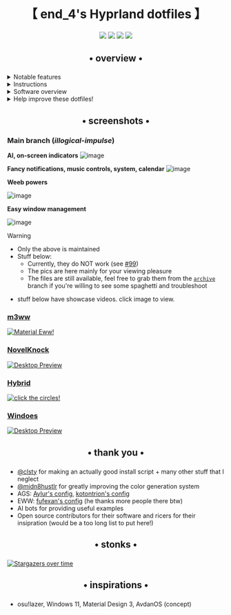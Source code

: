 <div align="center">
    <h1>【 end_4's Hyprland dotfiles 】</h1>
    <h3></h3>
</div>

<div align="center"> 

![](https://img.shields.io/github/last-commit/end-4/dots-hyprland?&style=for-the-badge&color=FFB1C8&logoColor=D9E0EE&labelColor=292324)
![](https://img.shields.io/github/stars/end-4/dots-hyprland?style=for-the-badge&logo=andela&color=FFB686&logoColor=D9E0EE&labelColor=292324)
[![](https://img.shields.io/github/repo-size/end-4/dots-hyprland?color=CAC992&label=SIZE&logo=googledrive&style=for-the-badge&logoColor=D9E0EE&labelColor=292324)](https://github.com/end-4/hyprland)
![](https://img.shields.io/badge/issues-skill-green?style=for-the-badge&color=CCE8E9&logoColor=D9E0EE&labelColor=292324) 
</a>

</div>

<div align="center">
    <h2>• overview •</h2>
    <h3></h3>
</div>


 <details> 
  <summary>Notable features</summary>
     
  - **Overview widget**: shows open apps. Type to search/calculate/run
  - **AI Assisstant**: ChatGPT and Google Gemini
  - **Autogenerated colors** based on your wallpaper using [Material colors](https://m3.material.io/styles/color/the-color-system/key-colors-tones)
  - **Animations** that are natural and fluid
  - **Transparent installation**: every command is shown before it's run
</details>
<details> 
  <summary>Instructions</summary>
    
   - **Automatic**, but guided and transparent, installation for Arch(-based) Linux:
   ```bash
   bash <(curl -s "https://end-4.github.io/dots-hyprland-wiki/setup.sh")
   ```
   - **Manual** installation, other distros and more:
     - See the [Wiki](https://end-4.github.io/dots-hyprland-wiki/en/i-i/01setup/)
     - (_Available in: English, Vietnamese, and Simplified Chinese. Translations are welcome._)
    
   - **Default keybinds**: Parts similar to Windows and GNOME. Hit Super+/ for a list.
     <details> 
       <summary>Here's an image, just in case:</summary>
    
       ![image](https://github.com/end-4/dots-hyprland/assets/97237370/4c3d27b4-9ac5-4e55-9cae-c5c1f497890f)

     </details>

</details>

<details>
  <summary>Software overview</summary>


  | Software | Purpose |
  | ------------- | ------------- |
  | [Hyprland](https://github.com/hyprwm/hyprland) | The compositor (for noobs, you can just call it a window manager) |
  | [AGS](https://github.com/Aylur/ags) | A GTK widget system, responsible for the status bar, sidebars, etc. |
  | [Fuzzel](https://mark.stosberg.com/fuzzel-a-great-dmenu-and-rofi-altenrative-for-wayland/) | For clipboard and emoji picker |


  - For a more comprehensive list of dependencies, see [scriptdata/dependencies.conf](https://github.com/end-4/dots-hyprland/blob/main/scriptdata/dependencies.conf)
</details>

<details> 
  <summary>Help improve these dotfiles!</summary>
    
   - Join the [discussions](https://github.com/end-4/dots-hyprland/discussions)
   - If you'd like to suggest fixes or a new widget, feel free to [open an issue](https://github.com/end-4/dots-hyprland/issues/new/choose)
</details>

<div align="center">
    <h2>• screenshots •</h2>
    <h3></h3>
</div>

### Main branch (*illogical-impulse*)

**AI, on-screen indicators**
![image](https://github.com/end-4/dots-hyprland/assets/97237370/5e081770-0f1e-45c4-ad9c-3d19f488cd85)

**Fancy notifications, music controls, system, calendar**
![image](https://github.com/end-4/dots-hyprland/assets/97237370/406b72b6-fa38-4f0d-a6c4-4d7d5d5ddcb7)
<!-- ![image](https://github.com/end-4/dots-hyprland/assets/97237370/90c13b64-cde3-4363-9716-718d35845d95) -->
<!-- ![image](https://github.com/end-4/dots-hyprland/assets/97237370/9e7adedd-fae8-4cc8-9c81-d7ad489d7559) -->


**Weeb powers**
<!-- ![image](https://github.com/end-4/dots-hyprland/assets/97237370/98fe2c03-a128-45c0-8155-3a6080db3b84) -->
![image](https://github.com/end-4/dots-hyprland/assets/97237370/711f5475-93ca-4097-a960-8047acc85cc7✨)

**Easy window management**
<!--! ![image](https://github.com/end-4/dots-hyprland/assets/97237370/354431f6-8939-487f-9292-0bac71cf9ca8) -->
![image](https://github.com/end-4/dots-hyprland/assets/97237370/14e9725c-789f-4412-87b6-cce9504db109)

> [!WARNING]
> - Only the above is maintained
> - Stuff below:
>   - Currently, they do NOT work (see [#99](https://github.com/end-4/dots-hyprland/issues/99))
>   - The pics are here mainly for your viewing pleasure
>   - The files are still available, feel free to grab them from the [`archive`](https://github.com/end-4/dots-hyprland/tree/archive) branch if you're willing to see some spaghetti and troubleshoot

- stuff below have showcase videos. click image to view.

### [m3ww](https://github.com/end-4/dots-hyprland/tree/archive)
   <a href="https://streamable.com/85ch8x">
    <img src="https://github.com/end-4/dots-hyprland/assets/97237370/09533e64-b6d7-47eb-a840-ee90c6776adf" alt="Material Eww!">
   </a>

### [NovelKnock](https://github.com/end-4/dots-hyprland/tree/archive)
   <a href="https://streamable.com/7vo61k">
    <img src="https://github.com/end-4/dots-hyprland/assets/97237370/42903d03-bf6f-49d4-be7f-dd77e6cb389d" alt="Desktop Preview">
   </a>

### [Hybrid](https://github.com/end-4/dots-hyprland/tree/archive)
   <a href="https://streamable.com/4oogot">
    <img src="https://github.com/end-4/dots-hyprland/assets/97237370/190deb1e-f6f5-46ce-8cf0-9b39944c079d" alt="click the circles!">
   </a>

### [Windoes](https://github.com/end-4/dots-hyprland/tree/archive)
   <a href="https://streamable.com/5qx614">
    <img src="https://github.com/end-4/dots-hyprland/assets/97237370/b15317b1-f295-49f5-b90c-fb6328b8d886" alt="Desktop Preview">
   </a>

<div align="center">
    <h2>• thank you •</h2>
    <h3></h3>
</div>

 - [@clsty](https://github.com/clsty) for making an actually good install script + many other stuff that I neglect
 - [@midn8hustlr](https://github.com/midn8hustlr) for greatly improving the color generation system
 - AGS: [Aylur's config](https://github.com/Aylur/dotfiles), [kotontrion's config](https://github.com/kotontrion/dotfiles)
 - EWW: [fufexan's config](https://github.com/fufexan/dotfiles) (he thanks more people there btw)
 - AI bots for providing useful examples
 - Open source contributors for their software and ricers for their insipration (would be a too long list to put here!)

<div align="center">
    <h2>• stonks •</h2>
    <h3></h3>
</div>

[![Stargazers over time](https://starchart.cc/end-4/dots-hyprland.svg?background=%230d1117&axis=%23e6edf3&line=%234759e7)](https://starchart.cc/end-4/dots-hyprland)

<div align="center">
    <h2>• inspirations •</h2>
    <h3></h3>
</div>

 - osu!lazer, Windows 11, Material Design 3, AvdanOS (concept)


